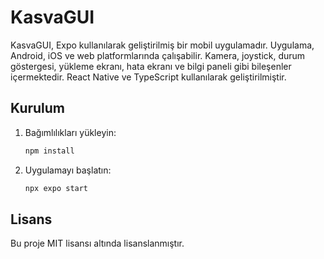 # KasvaGUI

KasvaGUI, Expo kullanılarak geliştirilmiş bir mobil uygulamadır. Uygulama, Android, iOS ve web platformlarında çalışabilir. Kamera, joystick, durum göstergesi, yükleme ekranı, hata ekranı ve bilgi paneli gibi bileşenler içermektedir. React Native ve TypeScript kullanılarak geliştirilmiştir.

## Kurulum

1. Bağımlılıkları yükleyin:

   ```bash
   npm install
   ```

2. Uygulamayı başlatın:

   ```bash
   npx expo start
   ```

## Lisans

Bu proje MIT lisansı altında lisanslanmıştır.
